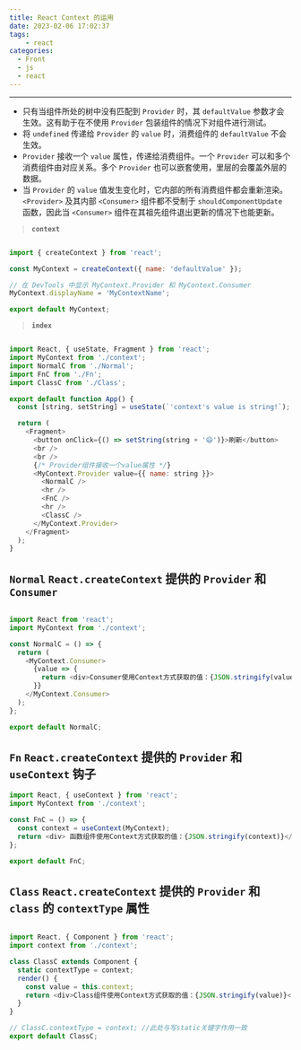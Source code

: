 ```yaml
---
title: React Context 的运用
date: 2023-02-06 17:02:37
tags:
	- react
categories:
  - Front
  - js
  - react
---
```


<!-- toc -->

---

<!-- more -->

- 只有当组件所处的树中没有匹配到 `Provider` 时，其 `defaultValue` 参数才会生效。这有助于在不使用 `Provider` 包装组件的情况下对组件进行测试。
- 将 `undefined` 传递给 `Provider` 的 `value` 时，消费组件的 `defaultValue` 不会生效。
- `Provider` 接收一个 `value` 属性，传递给消费组件。一个 `Provider` 可以和多个消费组件由对应关系。多个 `Provider` 也可以嵌套使用，里层的会覆盖外层的数据。
- 当 `Provider` 的 `value` 值发生变化时，它内部的所有消费组件都会重新渲染。`<Provider>` 及其内部 `<Consumer>` 组件都不受制于 `shouldComponentUpdate` 函数，因此当 `<Consumer>` 组件在其祖先组件退出更新的情况下也能更新。

> **`context`**

```js

import { createContext } from 'react';

const MyContext = createContext({ name: 'defaultValue' });

// 在 DevTools 中显示 MyContext.Provider 和 MyContext.Consumer
MyContext.displayName = 'MyContextName';

export default MyContext;

```

> **`index`**

```js

import React, { useState, Fragment } from 'react';
import MyContext from './context';
import NormalC from './Normal';
import FnC from './Fn';
import ClassC from './Class';

export default function App() {
  const [string, setString] = useState(`'context's value is string!`);

  return (
    <Fragment>
      <button onClick={() => setString(string + '😄')}>刷新</button>
      <br />
      <br />
      {/* Provider组件接收一个value属性 */}
      <MyContext.Provider value={{ name: string }}>
        <NormalC />
        <hr />
        <FnC />
        <hr />
        <ClassC />
      </MyContext.Provider>
    </Fragment>
  );
}

```

##  **`Normal`**  `React.createContext` 提供的 `Provider` 和 `Consumer`

```js

import React from 'react';
import MyContext from './context';

const NormalC = () => {
  return (
    <MyContext.Consumer>
      {value => {
        return <div>Consumer使用Context方式获取的值：{JSON.stringify(value)}</div>;
      }}
    </MyContext.Consumer>
  );
};

export default NormalC;

```

## **`Fn`**  `React.createContext` 提供的 `Provider` 和 `useContext` 钩子

```js
import React, { useContext } from 'react';
import MyContext from './context';

const FnC = () => {
  const context = useContext(MyContext);
  return <div> 函数组件使用Context方式获取的值：{JSON.stringify(context)}</div>;
};

export default FnC;

```

## **`Class`** `React.createContext` 提供的 `Provider` 和 `class` 的 `contextType` 属性

```js

import React, { Component } from 'react';
import context from './context';

class ClassC extends Component {
  static contextType = context;
  render() {
    const value = this.context;
    return <div>Class组件使用Context方式获取的值：{JSON.stringify(value)}</div>;
  }
}

// ClassC.contextType = context; //此处与写static关键字作用一致
export default ClassC;

```